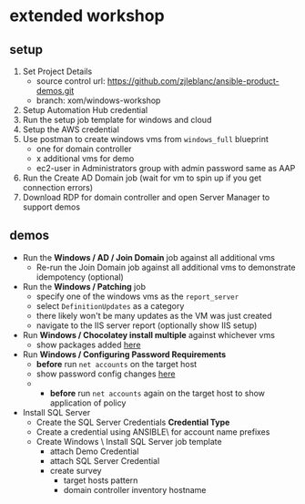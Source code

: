 # extended workshop

## setup

1. Set Project Details
    - source control url: https://github.com/zjleblanc/ansible-product-demos.git
    - branch: xom/windows-workshop
2. Setup Automation Hub credential
3. Run the setup job template for windows and cloud
4. Setup the AWS credential
5. Use postman to create windows vms from `windows_full` blueprint
     - one for domain controller
     - x additional vms for demo
     - ec2-user in Administrators group with admin password same as AAP
6. Run the Create AD Domain job (wait for vm to spin up if you get connection errors)
7. Download RDP for domain controller and open Server Manager to support demos

## demos

- Run the **Windows / AD / Join Domain** job against all additional vms
  - Re-run the Join Domain job against all additional vms to demonstrate idempotency (optional)
- Run the **Windows / Patching** job
  - specify one of the windows vms as the `report_server`
  - select `DefinitionUpdates` as a category
  - there likely won't be many updates as the VM was just created
  - navigate to the IIS server report (optionally show IIS setup)
- Run **Windows / Chocolatey install multiple** against whichever vms
  - show packages added [here](./windows/windows_choco_multiple.yml)
- Run **Windows / Configuring Password Requirements**
  - **before** run `net accounts` on the target host
  - show password config changes [here](./windows/powershell_dsc.yml)
  - - **before** run `net accounts` again on the target host to show application of policy
- Install SQL Server
  - Create the SQL Server Credentials **Credential Type**
  - Create a credential using ANSIBLE\ for account name prefixes
  - Create Windows \ Install SQL Server job template
    - attach Demo Credential
    - attach SQL Server Credential
    - create survey
      - target hosts pattern
      - domain controller inventory hostname

